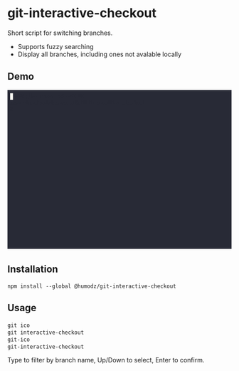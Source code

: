 # git-interactive-checkout

Short script for switching branches. 

- Supports fuzzy searching
- Display all branches, including ones not avalable locally

## Demo

![demo](demo.gif)

## Installation

```
npm install --global @humodz/git-interactive-checkout
```

## Usage

```
git ico
git interactive-checkout
git-ico
git-interactive-checkout
```

Type to filter by branch name, Up/Down to select, Enter to confirm.